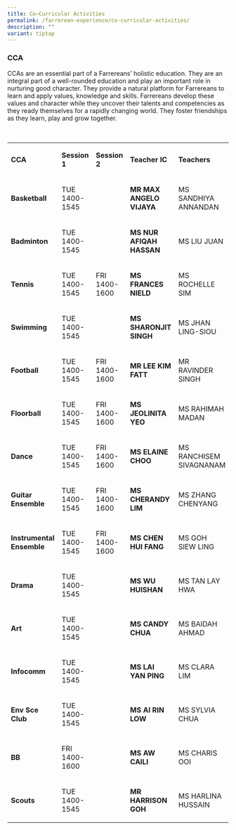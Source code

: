 ```yaml
---
title: Co–Curricular Activities
permalink: /farrerean-experience/co-curricular-activities/
description: ""
variant: tiptap
---
```

<h3>CCA</h3>
<p>CCAs are an essential part of a Farrereans’ holistic education. They are
an integral part of a well-rounded education and play an important role
in nurturing good character. They provide a natural platform for Farrereans
to learn and apply values, knowledge and skills. Farrereans develop these
values and character while they uncover their talents and competencies
as they ready themselves for a rapidly changing world. They foster friendships
as they learn, play and grow together.</p>
<p>
<br>
</p>
<table style="minWidth: 200px">
<colgroup>
<col>
<col>
<col>
<col>
<col>
<col>
<col>
<col>
</colgroup>
<tbody>
<tr>
<td rowspan="1" colspan="1">
<p><strong>CCA</strong>
</p>
</td>
<td rowspan="1" colspan="1">
<p><strong>Session 1</strong>
</p>
</td>
<td rowspan="1" colspan="1">
<p><strong>Session 2</strong>
</p>
</td>
<td rowspan="1" colspan="1">
<p><strong>Teacher IC</strong>
</p>
</td>
<td rowspan="1" colspan="4">
<p><strong>Teachers</strong>
</p>
</td>
</tr>
<tr>
<td rowspan="1" colspan="1">
<p><strong>Basketball</strong>
</p>
</td>
<td rowspan="1" colspan="1">
<p>TUE 1400-1545</p>
</td>
<td rowspan="1" colspan="1">
<p>&nbsp;</p>
</td>
<td rowspan="1" colspan="1">
<p><strong>MR MAX ANGELO VIJAYA</strong>
</p>
</td>
<td rowspan="1" colspan="1">
<p>MS SANDHIYA ANNANDAN</p>
</td>
<td rowspan="1" colspan="1">
<p>MS GOH SIANG LU SERENE</p>
</td>
<td rowspan="1" colspan="1">
<p>MS PEGGY TOH</p>
</td>
<td rowspan="1" colspan="1">
<p>&nbsp;</p>
</td>
</tr>
<tr>
<td rowspan="1" colspan="1">
<p><strong>Badminton</strong>
</p>
</td>
<td rowspan="1" colspan="1">
<p>TUE 1400-1545</p>
</td>
<td rowspan="1" colspan="1">
<p>&nbsp;</p>
</td>
<td rowspan="1" colspan="1">
<p><strong>MS NUR AFIQAH HASSAN</strong>
</p>
</td>
<td rowspan="1" colspan="1">
<p>MS LIU JUAN</p>
</td>
<td rowspan="1" colspan="1">
<p>&nbsp;</p>
</td>
<td rowspan="1" colspan="1">
<p>&nbsp;</p>
</td>
<td rowspan="1" colspan="1">
<p></p>
</td>
</tr>
<tr>
<td rowspan="1" colspan="1">
<p><strong>Tennis</strong>
</p>
</td>
<td rowspan="1" colspan="1">
<p>TUE 1400-1545</p>
</td>
<td rowspan="1" colspan="1">
<p>FRI 1400-1600</p>
</td>
<td rowspan="1" colspan="1">
<p><strong>MS FRANCES NIELD</strong>
</p>
</td>
<td rowspan="1" colspan="1">
<p>MS ROCHELLE SIM</p>
</td>
<td rowspan="1" colspan="1">
<p>MISS MUI YONG</p>
</td>
<td rowspan="1" colspan="1">
<p>&nbsp;</p>
</td>
<td rowspan="1" colspan="1">
<p>&nbsp;</p>
</td>
</tr>
<tr>
<td rowspan="1" colspan="1">
<p><strong>Swimming</strong>
</p>
</td>
<td rowspan="1" colspan="1">
<p>TUE 1400-1545</p>
</td>
<td rowspan="1" colspan="1">
<p>&nbsp;</p>
</td>
<td rowspan="1" colspan="1">
<p><strong>MS SHARONJIT SINGH</strong>
</p>
</td>
<td rowspan="1" colspan="1">
<p>MS JHAN LING-SIOU</p>
</td>
<td rowspan="1" colspan="1">
<p>MR JEBSEN TAN</p>
</td>
<td rowspan="1" colspan="1">
<p>&nbsp;</p>
</td>
<td rowspan="1" colspan="1">
<p>&nbsp;</p>
</td>
</tr>
<tr>
<td rowspan="1" colspan="1">
<p><strong>Football</strong>
</p>
</td>
<td rowspan="1" colspan="1">
<p>TUE 1400-1545</p>
</td>
<td rowspan="1" colspan="1">
<p>FRI 1400-1600</p>
</td>
<td rowspan="1" colspan="1">
<p><strong>MR LEE KIM FATT</strong>
</p>
</td>
<td rowspan="1" colspan="1">
<p>MR RAVINDER SINGH</p>
</td>
<td rowspan="1" colspan="1">
<p>MR MOHAMED AZRAI</p>
</td>
<td rowspan="1" colspan="1">
<p>&nbsp;</p>
</td>
<td rowspan="1" colspan="1">
<p></p>
</td>
</tr>
<tr>
<td rowspan="1" colspan="1">
<p><strong>Floorball</strong>
</p>
</td>
<td rowspan="1" colspan="1">
<p>TUE 1400-1545</p>
</td>
<td rowspan="1" colspan="1">
<p>FRI 1400-1600</p>
</td>
<td rowspan="1" colspan="1">
<p><strong>MS JEOLINITA YEO&nbsp;</strong>
</p>
</td>
<td rowspan="1" colspan="1">
<p>MS RAHIMAH MADAN</p>
</td>
<td rowspan="1" colspan="1">
<p>MS NUR AZIZAH ABDUL RAHMAN</p>
</td>
<td rowspan="1" colspan="1">
<p>MS CHUA MEI HUA</p>
</td>
<td rowspan="1" colspan="1">
<p>MS NURLIZA SAWI</p>
</td>
</tr>
<tr>
<td rowspan="1" colspan="1">
<p><strong>Dance</strong>
</p>
</td>
<td rowspan="1" colspan="1">
<p>TUE 1400-1545</p>
</td>
<td rowspan="1" colspan="1">
<p>FRI 1400-1600</p>
</td>
<td rowspan="1" colspan="1">
<p><strong>MS ELAINE CHOO</strong>
</p>
</td>
<td rowspan="1" colspan="1">
<p>MS RANCHISEM SIVAGNANAM</p>
</td>
<td rowspan="1" colspan="1">
<p>MS THAMZHAI SALVAIRAVICHANTHIRA</p>
</td>
<td rowspan="1" colspan="1">
<p>MS CHUA LAY PENG</p>
</td>
<td rowspan="1" colspan="1">
<p>&nbsp;</p>
</td>
</tr>
<tr>
<td rowspan="1" colspan="1">
<p><strong>Guitar Ensemble</strong>
</p>
</td>
<td rowspan="1" colspan="1">
<p>TUE 1400-1545</p>
</td>
<td rowspan="1" colspan="1">
<p>FRI 1400-1600</p>
</td>
<td rowspan="1" colspan="1">
<p><strong>MS CHERANDY LIM</strong>
</p>
</td>
<td rowspan="1" colspan="1">
<p>MS ZHANG CHENYANG</p>
</td>
<td rowspan="1" colspan="1">
<p>MS V POONGKODI</p>
</td>
<td rowspan="1" colspan="1">
<p>MS EUNICE CHEW</p>
</td>
<td rowspan="1" colspan="1">
<p>&nbsp;</p>
</td>
</tr>
<tr>
<td rowspan="1" colspan="1">
<p><strong>Instrumental Ensemble</strong>
</p>
</td>
<td rowspan="1" colspan="1">
<p>TUE 1400-1545</p>
</td>
<td rowspan="1" colspan="1">
<p>FRI 1400-1600</p>
</td>
<td rowspan="1" colspan="1">
<p><strong>MS CHEN HUI FANG</strong>
</p>
</td>
<td rowspan="1" colspan="1">
<p>MS GOH SIEW LING</p>
</td>
<td rowspan="1" colspan="1">
<p>MR CHU LUO JUN</p>
</td>
<td rowspan="1" colspan="1">
<p>MS TAN GEOK MEI</p>
</td>
<td rowspan="1" colspan="1">
<p>&nbsp;</p>
</td>
</tr>
<tr>
<td rowspan="1" colspan="1">
<p><strong>Drama</strong>
</p>
</td>
<td rowspan="1" colspan="1">
<p>TUE 1400-1545</p>
</td>
<td rowspan="1" colspan="1">
<p>&nbsp;</p>
</td>
<td rowspan="1" colspan="1">
<p><strong>MS WU HUISHAN</strong>
</p>
</td>
<td rowspan="1" colspan="1">
<p>MS TAN LAY HWA</p>
</td>
<td rowspan="1" colspan="1">
<p>MS V INDRANI</p>
</td>
<td rowspan="1" colspan="1">
<p>&nbsp;</p>
</td>
<td rowspan="1" colspan="1">
<p>&nbsp;</p>
</td>
</tr>
<tr>
<td rowspan="1" colspan="1">
<p><strong>Art</strong>
</p>
</td>
<td rowspan="1" colspan="1">
<p>TUE 1400-1545</p>
</td>
<td rowspan="1" colspan="1">
<p>&nbsp;</p>
</td>
<td rowspan="1" colspan="1">
<p><strong>MS CANDY CHUA</strong>
</p>
</td>
<td rowspan="1" colspan="1">
<p>MS BAIDAH AHMAD</p>
</td>
<td rowspan="1" colspan="1">
<p>MS VANESSA OH</p>
</td>
<td rowspan="1" colspan="1">
<p>MS NORIMAH KAMARI</p>
</td>
<td rowspan="1" colspan="1">
<p>&nbsp;</p>
</td>
</tr>
<tr>
<td rowspan="1" colspan="1">
<p><strong>Infocomm</strong>
</p>
</td>
<td rowspan="1" colspan="1">
<p>TUE 1400-1545</p>
</td>
<td rowspan="1" colspan="1">
<p>&nbsp;</p>
</td>
<td rowspan="1" colspan="1">
<p><strong>MS LAI YAN PING</strong>
</p>
</td>
<td rowspan="1" colspan="1">
<p>MS CLARA LIM</p>
</td>
<td rowspan="1" colspan="1">
<p>MS EVELYN ANG</p>
</td>
<td rowspan="1" colspan="1">
<p>&nbsp;</p>
</td>
<td rowspan="1" colspan="1">
<p>&nbsp;</p>
</td>
</tr>
<tr>
<td rowspan="1" colspan="1">
<p><strong>Env Sce Club</strong>
</p>
</td>
<td rowspan="1" colspan="1">
<p>TUE 1400-1545</p>
</td>
<td rowspan="1" colspan="1">
<p>&nbsp;</p>
</td>
<td rowspan="1" colspan="1">
<p><strong>MS AI RIN LOW</strong>
</p>
</td>
<td rowspan="1" colspan="1">
<p>MS SYLVIA CHUA</p>
</td>
<td rowspan="1" colspan="1">
<p>MS LEONG HIEW PING</p>
</td>
<td rowspan="1" colspan="1">
<p>&nbsp;</p>
</td>
<td rowspan="1" colspan="1">
<p>&nbsp;</p>
</td>
</tr>
<tr>
<td rowspan="1" colspan="1">
<p><strong>BB</strong>
</p>
</td>
<td rowspan="1" colspan="1">
<p>FRI 1400-1600</p>
</td>
<td rowspan="1" colspan="1">
<p>&nbsp;</p>
</td>
<td rowspan="1" colspan="1">
<p><strong>MS AW CAILI</strong>
</p>
</td>
<td rowspan="1" colspan="1">
<p>MS CHARIS OOI</p>
</td>
<td rowspan="1" colspan="1">
<p>MS PANEER SELVAM</p>
</td>
<td rowspan="1" colspan="1">
<p>&nbsp;</p>
</td>
<td rowspan="1" colspan="1">
<p>&nbsp;</p>
</td>
</tr>
<tr>
<td rowspan="1" colspan="1">
<p><strong>Scouts</strong>
</p>
</td>
<td rowspan="1" colspan="1">
<p>TUE 1400-1545</p>
</td>
<td rowspan="1" colspan="1">
<p>&nbsp;</p>
</td>
<td rowspan="1" colspan="1">
<p><strong>MR HARRISON GOH</strong>
</p>
</td>
<td rowspan="1" colspan="1">
<p>MS HARLINA HUSSAIN</p>
</td>
<td rowspan="1" colspan="1">
<p>MS MONISHA SAMDAS</p>
</td>
<td rowspan="1" colspan="1">
<p>&nbsp;</p>
</td>
<td rowspan="1" colspan="1">
<p>&nbsp;</p>
</td>
</tr>
</tbody>
</table>
<p></p>